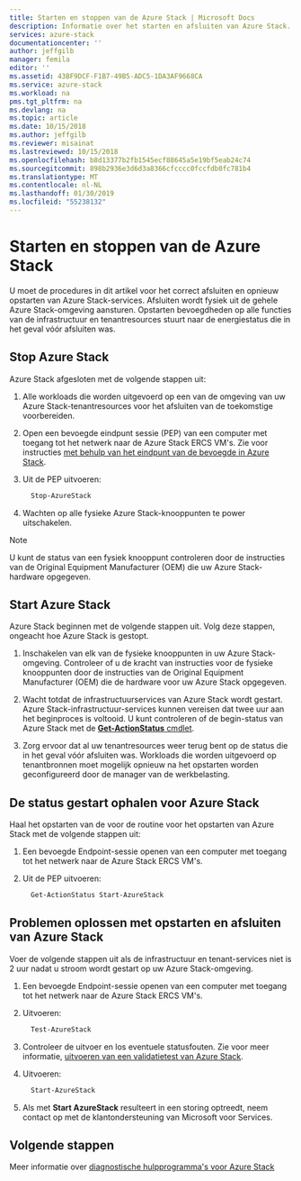 ```yaml
---
title: Starten en stoppen van de Azure Stack | Microsoft Docs
description: Informatie over het starten en afsluiten van Azure Stack.
services: azure-stack
documentationcenter: ''
author: jeffgilb
manager: femila
editor: ''
ms.assetid: 43BF9DCF-F1B7-49B5-ADC5-1DA3AF9668CA
ms.service: azure-stack
ms.workload: na
pms.tgt_pltfrm: na
ms.devlang: na
ms.topic: article
ms.date: 10/15/2018
ms.author: jeffgilb
ms.reviewer: misainat
ms.lastreviewed: 10/15/2018
ms.openlocfilehash: b8d13377b2fb1545ecf88645a5e19bf5eab24c74
ms.sourcegitcommit: 898b2936e3d6d3a8366cfcccc0fccfdb0fc781b4
ms.translationtype: MT
ms.contentlocale: nl-NL
ms.lasthandoff: 01/30/2019
ms.locfileid: "55238132"
---
```

# <a name="start-and-stop-azure-stack"></a>Starten en stoppen van de Azure Stack
U moet de procedures in dit artikel voor het correct afsluiten en opnieuw opstarten van Azure Stack-services. Afsluiten wordt fysiek uit de gehele Azure Stack-omgeving aansturen. Opstarten bevoegdheden op alle functies van de infrastructuur en tenantresources stuurt naar de energiestatus die in het geval vóór afsluiten was.

## <a name="stop-azure-stack"></a>Stop Azure Stack 

Azure Stack afgesloten met de volgende stappen uit:

1. Alle workloads die worden uitgevoerd op een van de omgeving van uw Azure Stack-tenantresources voor het afsluiten van de toekomstige voorbereiden. 

2. Open een bevoegde eindpunt sessie (PEP) van een computer met toegang tot het netwerk naar de Azure Stack ERCS VM's. Zie voor instructies [met behulp van het eindpunt van de bevoegde in Azure Stack](azure-stack-privileged-endpoint.md).

3. Uit de PEP uitvoeren:

    ```powershell
      Stop-AzureStack
    ```

4. Wachten op alle fysieke Azure Stack-knooppunten te power uitschakelen.

> [!Note]  
> U kunt de status van een fysiek knooppunt controleren door de instructies van de Original Equipment Manufacturer (OEM) die uw Azure Stack-hardware opgegeven. 

## <a name="start-azure-stack"></a>Start Azure Stack 

Azure Stack beginnen met de volgende stappen uit. Volg deze stappen, ongeacht hoe Azure Stack is gestopt.

1. Inschakelen van elk van de fysieke knooppunten in uw Azure Stack-omgeving. Controleer of u de kracht van instructies voor de fysieke knooppunten door de instructies van de Original Equipment Manufacturer (OEM) die de hardware voor uw Azure Stack opgegeven.

2. Wacht totdat de infrastructuurservices van Azure Stack wordt gestart. Azure Stack-infrastructuur-services kunnen vereisen dat twee uur aan het beginproces is voltooid. U kunt controleren of de begin-status van Azure Stack met de [ **Get-ActionStatus** cmdlet](#get-the-startup-status-for-azure-stack).

3. Zorg ervoor dat al uw tenantresources weer terug bent op de status die in het geval vóór afsluiten was. Workloads die worden uitgevoerd op tenantbronnen moet mogelijk opnieuw na het opstarten worden geconfigureerd door de manager van de werkbelasting.

## <a name="get-the-startup-status-for-azure-stack"></a>De status gestart ophalen voor Azure Stack

Haal het opstarten van de voor de routine voor het opstarten van Azure Stack met de volgende stappen uit:

1. Een bevoegde Endpoint-sessie openen van een computer met toegang tot het netwerk naar de Azure Stack ERCS VM's.

2. Uit de PEP uitvoeren:

    ```powershell
      Get-ActionStatus Start-AzureStack
    ```

## <a name="troubleshoot-startup-and-shutdown-of-azure-stack"></a>Problemen oplossen met opstarten en afsluiten van Azure Stack

Voer de volgende stappen uit als de infrastructuur en tenant-services niet is 2 uur nadat u stroom wordt gestart op uw Azure Stack-omgeving. 

1. Een bevoegde Endpoint-sessie openen van een computer met toegang tot het netwerk naar de Azure Stack ERCS VM's.

2. Uitvoeren: 

    ```powershell
      Test-AzureStack
      ```

3. Controleer de uitvoer en los eventuele statusfouten. Zie voor meer informatie, [uitvoeren van een validatietest van Azure Stack](azure-stack-diagnostic-test.md).

4. Uitvoeren:

    ```powershell
      Start-AzureStack
    ```

5. Als met **Start AzureStack** resulteert in een storing optreedt, neem contact op met de klantondersteuning van Microsoft voor Services. 

## <a name="next-steps"></a>Volgende stappen 

Meer informatie over [diagnostische hulpprogramma's voor Azure Stack](azure-stack-diagnostics.md)
